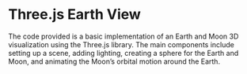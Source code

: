# Three.js Earth View

The code provided is a basic implementation of an Earth and 
Moon 3D visualization using the Three.js library. 
The main components include setting up a scene, adding lighting, creating a sphere for the Earth and Moon, and animating the Moon’s orbital motion around the Earth.
